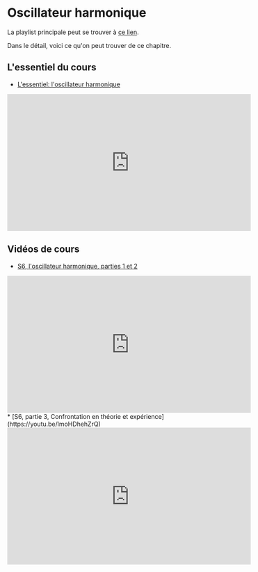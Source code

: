 # Oscillateur harmonique

La playlist principale peut se trouver à [ce lien](https://youtube.com/playlist?list=PLEABsk5Xlyk7bLoHb0aPJQ5MGWVMe6GiU).

Dans le détail, voici ce qu'on peut trouver de ce chapitre.

## L'essentiel du cours

* [L'essentiel: l'oscillateur harmonique](https://youtu.be/EMBQCbn9n6k)
<div style="text-align:center">
<iframe width="560" height="315" src="https://www.youtube.com/embed/EMBQCbn9n6k" title="YouTube video player" frameborder="0" allow="accelerometer; autoplay; clipboard-write; encrypted-media; gyroscope; picture-in-picture" allowfullscreen></iframe>
</div>

## Vidéos de cours

* [S6, l'oscillateur harmonique, parties 1 et 2](https://youtu.be/1G5UsxES9R8)
<div style="text-align:center">
<iframe width="560" height="315" src="https://www.youtube.com/embed/1G5UsxES9R8" title="YouTube video player" frameborder="0" allow="accelerometer; autoplay; clipboard-write; encrypted-media; gyroscope; picture-in-picture" allowfullscreen></iframe>
</div>
* [S6, partie 3, Confrontation en théorie et expérience](https://youtu.be/lmoHDhehZrQ)
<div style="text-align:center">
<iframe width="560" height="315" src="https://www.youtube.com/embed/lmoHDhehZrQ" title="YouTube video player" frameborder="0" allow="accelerometer; autoplay; clipboard-write; encrypted-media; gyroscope; picture-in-picture" allowfullscreen></iframe>
</div>

